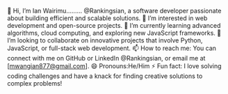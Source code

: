 👋 Hi, I’m Ian Wairimu......... @Rankingsian, a software developer passionate about building efficient and scalable solutions.
👀 I’m interested in web development and open-source projects.
🌱 I’m currently learning advanced algorithms, cloud computing, and exploring new JavaScript frameworks.
💞️ I’m looking to collaborate on innovative projects that involve Python, JavaScript, or full-stack web development.
📫 How to reach me: You can connect with me on GitHub or LinkedIn @Rankingsian, or email me at [mwangian877@gmail.com].
😄 Pronouns:He/Him
⚡ Fun fact: I love solving coding challenges and have a knack for finding creative solutions to complex problems!

<!---
Rankingsian/Rankingsian is a ✨ special ✨ repository because its `README.md` (this file) appears on your GitHub profile.
You can click the Preview link to take a look at your changes.
--->
